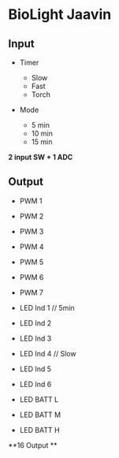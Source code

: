 # BioLight Jaavin

## Input

* Timer
	* Slow
	* Fast 
	* Torch

* Mode
	* 5 min
	* 10 min
	* 15 min

**2 input SW + 1 ADC** 

## Output

* PWM 1 
* PWM 2
* PWM 3
* PWM 4
* PWM 5
* PWM 6
* PWM 7

* LED Ind 1 // 5min
* LED Ind 2
* LED Ind 3
* LED Ind 4 // Slow
* LED Ind 5
* LED Ind 6

* LED BATT L
* LED BATT M
* LED BATT H


**16 Output **
